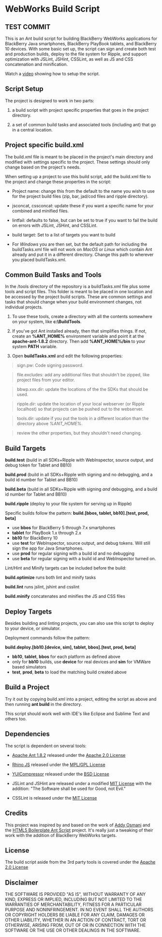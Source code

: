 WebWorks Build Script
=====================

## TEST COMMIT

This is an Ant build script for building BlackBerry WebWorks applications for BlackBerry Java smartphones, BlackBerry PlayBook tablets, and BlackBerry 10 devices. With some basic set up, the script can sign and create both test and production builds, deploy to the file system for Ripple, and support optimization with JSLint, JSHint, CSSLint, as well as JS and CSS concatenation and minification.

Watch a [video](http://www.youtube.com/watch?v=89bOz3w_z5E) showing how to setup the script.

## Script Setup

The project is designed to work in two parts: 

1. a build script with project specific properties that goes in the project directory.

2. a set of common build tasks and associated tools (including ant) that go in a central location.

## Project specific build.xml

The build.xml file is meant to be placed in the project's main directory and modified with settings specific to the project. These settings should only change based on the project's needs.

When setting up a project to use this build script, add the build.xml file to the project and change these properties in the script:

* Project name: change this from the default to the name you wish to use for the project build files (zip, bar, jad/cod files and ripple directory).

* jsconcat, cssconcat: update these if you want a specific name for your combined and minified files.

* lintfail: defaults to false, but can be set to true if you want to fail the build on errors with JSLint, JSHint, and CSSLint.

* build target: Set to a list of targets you want to build

* For _Windows_ you are then set, but the default path for including the buildTasks.xml file will not work on _MacOS_ or _Linux_ which contain Ant already and put it in a different directory. Change this path to wherever you placed buildTasks.xml.

## Common Build Tasks and Tools

In the /tools directory of the repository is a buildTasks.xml file plus some tools and script files. This folder is meant to be placed in one location and be accessed by the project build scripts. These are common settings and tasks that should change when your build environment changes, not individual projects.

1. To use these tools, create a directory with all the contents somewhere on your system, like __c:\BuildTools__. 

2. If you've got Ant installed already, then that simplifies things. If not, create an __%ANT_HOME%__ environment variable and point it at the __apache-ant-1.8.2__ directory. Then add __%ANT_HOME%/bin__ to your system __PATH__ variable.

3. Open __buildTasks.xml__ and edit the following properties:

> sign.pw: Code signing password.

> file.excludes: add any additional files that shouldn't be zipped, like project files from your editor.

> bbwp.xxx.dir: update the locations of the the SDKs that should be used.

> ripple.dir: update the location of your local webserver (or Ripple localhost) so that projects can be pushed out to the webserver.

> tools.dir: update if you put the tools in a different location than the directory above _%ANT_HOME%_.

> review the other properties, but they shouldn't need changing.

## Build Targets

__build.test__ (build in all SDKs+Ripple with WebInspector, source output, and debug token for Tablet and BB10)

__build.prod__ (build in all SDKs+Ripple with signing and no debugging, and a build id number for Tablet and BB10)

__build.beta__ (build in all SDKs+Ripple with signing _and_ debugging, and a build id number for Tablet and BB10)

__build.ripple__ (deploy to your file system for serving up in Ripple)

Specific builds follow the pattern:
__build.[bbos, tablet, bb10].[test, prod, beta]__

- use __bbos__ for BlackBerry 5 through 7.x smartphones
- __tablet__ for PlayBook 1.x through 2.x
- __bb10__ for BlackBerry 10
- use __test__ for WebInspector, source output, and debug tokens. Will still sign the app for Java Smartphones.
- use __prod__ for regular signing with a build id and no debugging
- use __beta__ for regular signing with a build id and WebInspector turned on.

Lint/Hint and Minify targets can be included before the build:

__build.optimize__ runs both lint and minify tasks

__build.lint__ runs jslint, jshint and csslint

__build.minify__ concatenates and minifies the JS and CSS files

## Deploy Targets

Besides building and linting projects, you can also use this script to deploy to your device, or simulator.

Deployment commands follow the pattern:

__build.deploy.[bb10.[device, sim], tablet, bbos].[test, prod, beta]__
- __bb10__, __tablet__, __bbos__ for each platform as defined above
- only for __bb10__ builds, use __device__ for real devices and __sim__ for VMWare based simulators
- __test__, __prod__, __beta__ to load the matching build created above

## Build a Project

Try it out by copying build.xml into a project, editing the script as above and then running __ant build__ in the directory.

This script should work well with IDE's like Eclipse and Sublime Text and others too.

## Dependencies

The script is dependent on several tools:

- [Apache Ant 1.8.2](http://ant.apache.org/) released under the [Apache 2.0 License](http://www.apache.org/licenses/LICENSE-2.0.html)

- [Rhino JS](http://www.mozilla.org/rhino/) released under the [MPL/GPL License](https://developer.mozilla.org/en/Rhino_License)

- [YUICompressor](http://developer.yahoo.com/yui/compressor/) released under the [BSD License](http://yuilibrary.com/license/)

- JSLint and JSHint are released under a modified [MIT License](http://www.opensource.org/licenses/MIT) with the addition: "The Software shall be used for Good, not Evil."

- CSSLint is released under the [MIT License](http://www.opensource.org/licenses/MIT)

## Credits

This project was inspired by and based on the work of [Addy Osmani](http://addyosmani.com/blog/client-side-build-process/) and the [HTML5 Boilerplate Ant Script](https://github.com/h5bp/ant-build-script) project. It's really just a tweaking of their work with the addition of BlackBerry WebWorks targets.

## License

The build script aside from the 3rd party tools is covered under the [Apache 2.0 License](http://www.apache.org/licenses/LICENSE-2.0.html)

## Disclaimer

THE SOFTWARE IS PROVIDED "AS IS", WITHOUT WARRANTY OF ANY KIND, EXPRESS OR IMPLIED, INCLUDING BUT NOT LIMITED TO THE WARRANTIES OF MERCHANTABILITY, FITNESS FOR A PARTICULAR PURPOSE AND NONINFRINGEMENT. IN NO EVENT SHALL THE AUTHORS OR COPYRIGHT HOLDERS BE LIABLE FOR ANY CLAIM, DAMAGES OR OTHER LIABILITY, WHETHER IN AN ACTION OF CONTRACT, TORT OR OTHERWISE, ARISING FROM, OUT OF OR IN CONNECTION WITH THE SOFTWARE OR THE USE OR OTHER DEALINGS IN THE SOFTWARE.